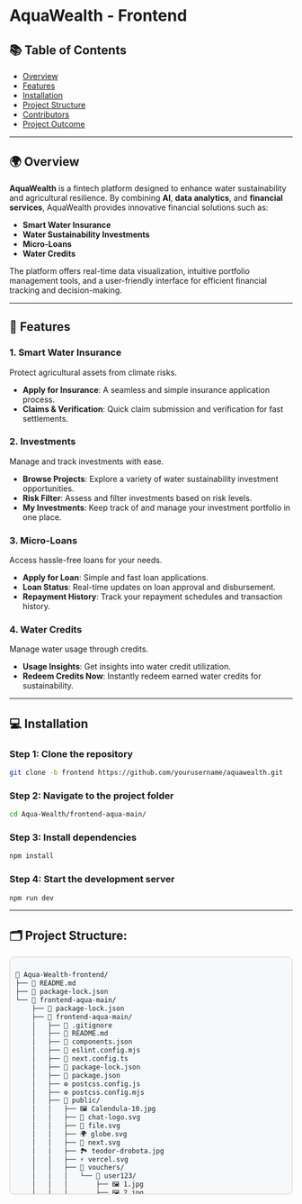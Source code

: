 
# AquaWealth - Frontend

## 📚 Table of Contents
- [Overview](#overview)
- [Features](#features)
- [Installation](#installation)
- [Project Structure](#project-structure)
- [Contributors](#contributors)
- [Project Outcome](#project-outcome)

---

## 🌍 Overview
**AquaWealth** is a fintech platform designed to enhance water sustainability and agricultural resilience. By combining **AI**, **data analytics**, and **financial services**, AquaWealth provides innovative financial solutions such as:
- **Smart Water Insurance**
- **Water Sustainability Investments**
- **Micro-Loans**
- **Water Credits**

The platform offers real-time data visualization, intuitive portfolio management tools, and a user-friendly interface for efficient financial tracking and decision-making.

---

## 🔑 Features

### 1. **Smart Water Insurance**
Protect agricultural assets from climate risks.
- **Apply for Insurance**: A seamless and simple insurance application process.
- **Claims & Verification**: Quick claim submission and verification for fast settlements.

### 2. **Investments**
Manage and track investments with ease.
- **Browse Projects**: Explore a variety of water sustainability investment opportunities.
- **Risk Filter**: Assess and filter investments based on risk levels.
- **My Investments**: Keep track of and manage your investment portfolio in one place.

### 3. **Micro-Loans**
Access hassle-free loans for your needs.
- **Apply for Loan**: Simple and fast loan applications.
- **Loan Status**: Real-time updates on loan approval and disbursement.
- **Repayment History**: Track your repayment schedules and transaction history.

### 4. **Water Credits**
Manage water usage through credits.
- **Usage Insights**: Get insights into water credit utilization.
- **Redeem Credits Now**: Instantly redeem earned water credits for sustainability.

---

## 💻 Installation

### Step 1: Clone the repository
```bash
git clone -b frontend https://github.com/yourusername/aquawealth.git
```

### Step 2: Navigate to the project folder
```bash
cd Aqua-Wealth/frontend-aqua-main/
```

### Step 3: Install dependencies
```bash
npm install
```

### Step 4: Start the development server
```bash
npm run dev
```

---

## 🗂️ Project Structure:




<div style="max-height: 400px; overflow-y: auto; border: 1px solid #d1d5da; padding: 10px; border-radius: 8px; background: #f6f8fa; white-space: nowrap;">




```bash
📂 Aqua-Wealth-frontend/
├── 📄 README.md
├── 📄 package-lock.json
└── 📂 frontend-aqua-main/
    ├── 📄 package-lock.json
    ├── 📂 frontend-aqua-main/
    │   ├── 📄 .gitignore
    │   ├── 📄 README.md
    │   ├── 📄 components.json
    │   ├── 📄 eslint.config.mjs
    │   ├── 📄 next.config.ts
    │   ├── 📄 package-lock.json
    │   ├── 📄 package.json
    │   ├── ⚙️ postcss.config.js
    │   ├── ⚙️ postcss.config.mjs
    │   ├── 📂 public/
    │   │   ├── 🖼️ Calendula-10.jpg
    │   │   ├── 🎨 chat-logo.svg
    │   │   ├── 📜 file.svg
    │   │   ├── 🌍 globe.svg
    │   │   ├── 🔄 next.svg
    │   │   ├── 🏞️ teodor-drobota.jpg
    │   │   ├── ⚡ vercel.svg
    │   │   ├── 📂 vouchers/
    │   │   │   └── 👤 user123/
    │   │   │       ├── 🖼️ 1.jpg
    │   │   │       ├── 🖼️ 2.jpg
    │   │   │       └── 🖼️ 3.png
    │   │   ├── 🌊 water-texture.png
    │   │   ├── 🖼️ window.svg
    │   │   └── 🏞️ zeynep-sumer.jpg
    │   ├── 📂 src/
    │   │   ├── 📂 Context/
    │   │   │   └── 📄 UserContext.tsx
    │   │   ├── 📂 app/
    │   │   │   ├── 📂 api/
    │   │   │   │   ├── 🧠 gemini/
    │   │   │   │   │   └── 🔄 route.ts
    │   │   │   │   └── 💳 vouchers/
    │   │   │   │       └── 👤 [userId]/
    │   │   │   │           └── 🔄 route.ts
    │   │   │   ├── 🛡️ apply-for-insurance/
    │   │   │   │   ├── 📝 form/
    │   │   │   │   │   └── 📄 page.tsx
    │   │   │   │   ├── 📄 page.tsx
    │   │   │   │   └── ✅ success/
    │   │   │   │       └── 📄 page.tsx
    │   │   │   ├── 📜 layout.tsx
    │   │   │   ├── 📊 dashboard/
    │   │   │   │   └── 📄 page.tsx
    │   │   │   ├── 🔐 login/
    │   │   │   │   └── 📄 page.tsx
    │   │   │   ├── 💰 investments/
    │   │   │   │   ├── 🔎 browse-projects/
    │   │   │   │   │   └── 📄 page.tsx
    │   │   │   │   ├── 💰 my-investments/
    │   │   │   │   │   ├── 📊 graph.tsx
    │   │   │   │   │   ├── 📄 page.tsx
    │   │   │   │   │   └── 📋 table.tsx
    │   │   │   │   ├── 📉 risk-filter/
    │   │   │   │   │   └── 📄 page.tsx
    │   │   ├── 📂 components/
    │   │   │   ├── 🛠️ AuthForm.tsx
    │   │   │   ├── 🤖 ChatbotWidget.tsx
    │   │   │   ├── 💳 LoanApplication.tsx
    │   │   │   ├── 💰 LoanPayment.tsx
    │   │   │   ├── 📄 LoginForm.tsx
    │   │   │   ├── 📊 investment-card.tsx
    │   │   │   ├── 📰 market-insights-placeholder.tsx
    │   │   │   ├── 📂 ui/
    │   │   │   │   ├── 🎨 FlipCard.module.css
    │   │   │   │   ├── 🔄 FlipCard.tsx
    │   │   │   │   ├── 🔘 button.tsx
    │   │   │   │   ├── 📄 card.tsx
    │   │   │   │   ├── 📋 table.tsx
    │   │   │   │   └── 📜 tabs.tsx
    │   │   ├── 📂 services/
    │   │   │   └── 🤖 geminiService.ts
    │   │   ├── 📂 utils/
    │   │   │   └── 🔐 auth.ts
    │   │   ├── 📂 styles/
    │   │   │   └── 🎨 globals.css
    │   │   ├── 📄 tailwind.config.js
    │   │   ├── 📄 tailwind.config.ts
    │   │   └── 📄 tsconfig.json
</div>

```







---

## 👥 Contributors
- **Khushi Verma**
- **Shubhanshi** 
- **Apoorva**
- **Anisha Kumari**
- **Ayushi Mehta**

---

## 🌱 Project Outcome
AquaWealth aims to enhance water security, boost agricultural resilience, and promote sustainable investments by integrating **fintech** solutions with **water conservation**. The platform offers innovative financial tools to support both farmers and investors.

---

